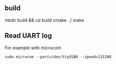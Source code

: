 ## build

mkdir build && cd build
cmake ../
make


## Read UART log

For example with microcom

```
sudo microcom --port=/dev/ttyUSB0 --speed=115200
```
